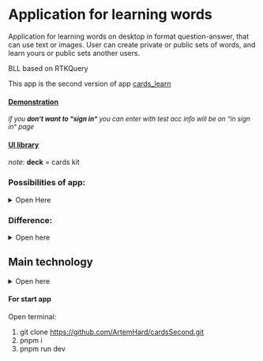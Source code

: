 # Application for learning words

<p>Application for learning words on desktop in format question-answer, that
can use text or images. User can create private or public sets of words,
and learn yours or public sets another users.
</p>
<p>BLL based on RTKQuery</p>
<p>This app is the second version of app <a href="https://github.com/ArtemHard/cards_learn/tree/main/app">cards_learn<a/></p>

#### [Demonstration](https://cards-ecru-three.vercel.app/)

<font size="2"><em>if you <b>don't want to "sign in"</b> you can enter with test acc info will be on "in sign in" page</em></font>

#### [UI library](https://cards-git-storybook-deploy-kabaktema1-gmailcom.vercel.app/)

_note_: **deck** = cards kit

### Possibilities of app:

<details>
  <summary>Open Here</summary>
  
  
> - Authorization
> - Registration
> - Recovering Password
> - Searching cards and decks by params (name, updated, question and etc.)
> - CRUD operation:
>   > - User can create, delete, update deck
>   > - User can create, delete, update card
>   > - User can learn yours or public cards
>   > - creating, updating support images
>   > - set status of card for change frequency repeat
>   > - Change personal info
> - Have validation on all forms
</details>

### Difference:

<details>
  <summary>Open here</summary>

> - BLL based on RTKQuery
> - Have polymorh components
> - Used SCSS, all components was styled from zero-style
> - Different style
> - another file structure
> - Different backend server

</details>

## Main technology

<details>
  <summary>Open here</summary>

> - React (based on Vite)
> - Vitest (testing framework)
> - Redux Toolkit, RTKQuery
> - Storybook
> - react-hook-form
> - zod
> - Radix UI
> - pnpm package manager

</details>

#### For start app

Open terminal:

1. git clone https://github.com/ArtemHard/cardsSecond.git
2. pnpm i
3. pnpm run dev
